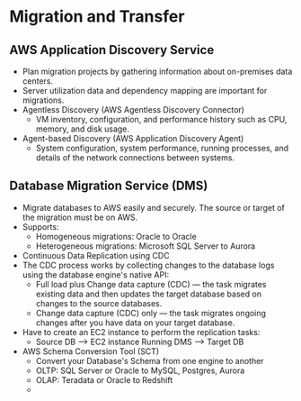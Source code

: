 # Migration and Transfer
## AWS Application Discovery Service
- Plan migration projects by gathering information about on-premises data centers.
- Server utilization data and dependency mapping are important for migrations.
- Agentless Discovery (AWS Agentless Discovery Connector)
  - VM inventory, configuration, and performance history such as CPU, memory, and disk usage.
- Agent-based Discovery (AWS Application Discovery Agent)
  - System configuration, system performance, running processes, and details of the network connections between systems.

## Database Migration Service (DMS)
- Migrate databases to AWS easily and securely. The source or target of the migration must be on AWS.
- Supports:
  - Homogeneous migrations: Oracle to Oracle
  - Heterogeneous migrations: Microsoft SQL Server to Aurora
- Continuous Data Replication using CDC
- The CDC process works by collecting changes to the database logs using the database engine's native API:
  - Full load plus Change data capture (CDC) — the task migrates existing data and then updates the target database based on changes to the source databases.
  - Change data capture (CDC) only — the task migrates ongoing changes after you have data on your target database.
- Have to create an EC2 instance to perform the replication tasks:
  - Source DB --> EC2 instance Running DMS --> Target DB
- AWS Schema Conversion Tool (SCT)
  - Convert your Database's Schema from one engine to another
  - OLTP: SQL Server or Oracle to MySQL, Postgres, Aurora
  - OLAP: Teradata or Oracle to Redshift
  - 